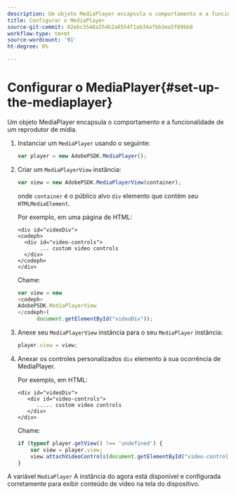 ```yaml
---
description: Um objeto MediaPlayer encapsula o comportamento e a funcionalidade de um reprodutor de mídia.
title: Configurar o MediaPlayer
source-git-commit: 02ebc3548a254b2a6554f1ab34afbb3ea5f09bb8
workflow-type: tm+mt
source-wordcount: '91'
ht-degree: 0%

---
```


# Configurar o MediaPlayer{#set-up-the-mediaplayer}

Um objeto MediaPlayer encapsula o comportamento e a funcionalidade de um reprodutor de mídia.

1. Instanciar um `MediaPlayer` usando o seguinte:

   ```js
   var player = new AdobePSDK.MediaPlayer();
   ```

1. Criar um `MediaPlayerView` instância:

   ```js
   var view = new AdobePSDK.MediaPlayerView(container);
   ```

   onde `container` é o público alvo `div` elemento que contém seu `HTMLMediaElement`.

   Por exemplo, em uma página de HTML:

   ```
   <div id="videoDiv"> 
   <codeph>
     <div id="video-controls"> 
          ... custom video controls 
     </div> 
   </codeph> 
   </div>
   ```

   Chame:

   ```js
   var view = new  
   <codeph>
   AdobePSDK.MediaPlayerView 
   </codeph>( 
         document.getElementById("videoDiv"));  
   ```

1. Anexe seu `MediaPlayerView` instância para o seu `MediaPlayer` instância:

   ```js
   player.view = view;
   ```

1. Anexar os controles personalizados `div` elemento à sua ocorrência de MediaPlayer.

   Por exemplo, em HTML:

   ```
   <div id="videoDiv"> 
      <div id="video-controls"> 
         ..... custom video controls 
      </div> 
   </div>
   ```

   Chame:

   ```js
   if (typeof player.getView() !== 'undefined') { 
       var view = player.view; 
       view.attachVideoControls(document.getElementById("video-controls")); 
   }
   ```

A variável `MediaPlayer` A instância do agora está disponível e configurada corretamente para exibir conteúdo de vídeo na tela do dispositivo.
